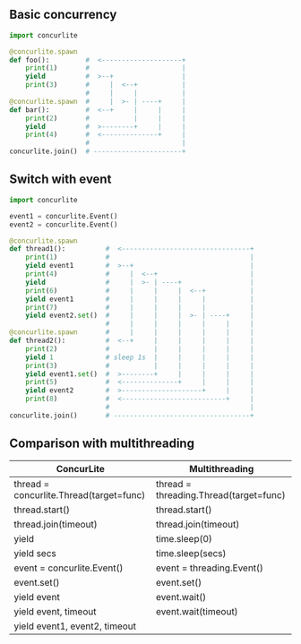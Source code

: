 ## Basic concurrency

```python
import concurlite

@concurlite.spawn
def foo():         #  <--------------------+
    print(1)       #                       |
    yield          #  >--+                 |
    print(3)       #     |  <--+           |
                   #     |     |           |
@concurlite.spawn  #     |  >- | ----+     |
def bar():         #  <--+     |     |     |
    print(2)       #           |     |     |
    yield          #  >--------+     |     |
    print(4)       #  <--------------+     |
                   #                       |
concurlite.join()  # ----------------------+
```

## Switch with event

```python
import concurlite

event1 = concurlite.Event()
event2 = concurlite.Event()

@concurlite.spawn
def thread1():          #  <--------------------------------+
    print(1)            #                                   |
    yield event1        #  >--+                             |
    print(4)            #     |  <--+                       |
    yield               #     |  >- | ----+                 |
    print(6)            #     |     |     |  <--+           |
    yield event1        #     |     |     |     |           |
    print(7)            #     |     |     |     |           |
    yield event2.set()  #     |     |     |  >- | ----+     |
                        #     |     |     |     |     |     |
@concurlite.spawn       #     |     |     |     |     |     |
def thread2():          #  <--+     |     |     |     |     |
    print(2)            #           |     |     |     |     |
    yield 1             # sleep 1s  |     |     |     |     |
    print(3)            #           |     |     |     |     |
    yield event1.set()  #  >--------+     |     |     |     |
    print(5)            #  <--------------+     |     |     |
    yield event2        #  >--------------------+     |     |
    print(8)            #  <--------------------------+     |
                        #                                   |
concurlite.join()       # ----------------------------------+
```

## Comparison with multithreading

| ConcurLite                              | Multithreading                         |
|-----------------------------------------|----------------------------------------|
| thread = concurlite.Thread(target=func) | thread = threading.Thread(target=func) |
| thread.start()                          | thread.start()                         |
| thread.join(timeout)                    | thread.join(timeout)                   |
| yield                                   | time.sleep(0)                          |
| yield secs                              | time.sleep(secs)                       |
| event = concurlite.Event()              | event = threading.Event()              |
| event.set()                             | event.set()                            |
| yield event                             | event.wait()                           |
| yield event, timeout                    | event.wait(timeout)                    |
| yield event1, event2, timeout           |                                        |

